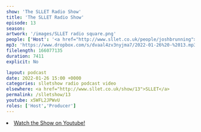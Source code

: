 ```yaml
---
show: 'The SLLET Radio Show'
title: 'The SLLET Radio Show'
episode: 13
season: 
artwork: '/images/SLLET radio square.png'
people: ['Host': '<a href="http://www.sllet.co.uk/people/joshbrunning">Josh Brunning</a>','Guests': '<a href="http://www.sllet.co.uk/people/samkenning">Sam Kenning</a>']
mp3: 'https://www.dropbox.com/s/dvaal4zv3nyjma7/2022-01-26%20-%2013.mp3?raw=1'
filelength: 166077135
duration: 7411
explicit: No

layout: podcast
date: 2022-01-26 15:00 +0000
categories: slletshow radio podcast video
elsewhere: <a href="http://www.sllet.co.uk/show/13">SLLET</a>
permalink: /slletshow/13
youtube: x5WFL2JPWvU
roles: ['Host','Producer']
---
```


<li><a href="https://youtu.be/x5WFL2JPWvU">Watch the Show on Youtube!</a></li>
